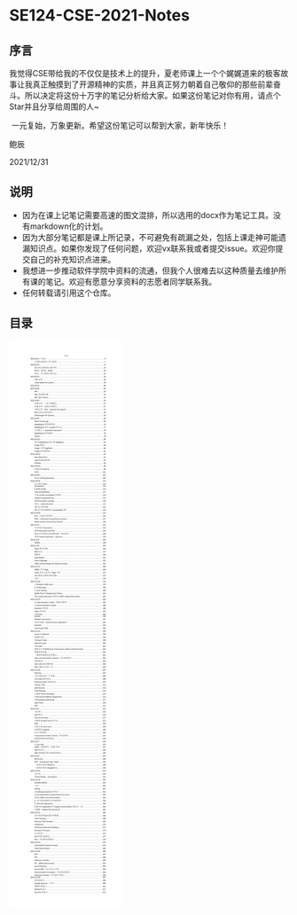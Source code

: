 # SE124-CSE-2021-Notes

## 序言

​	我觉得CSE带给我的不仅仅是技术上的提升，夏老师课上一个个娓娓道来的极客故事让我真正触摸到了开源精神的实质，并且真正努力朝着自己敬仰的那些前辈奋斗。所以决定将这份十万字的笔记分析给大家。如果这份笔记对你有用，请点个Star并且分享给周围的人~

​	一元复始，万象更新。希望这份笔记可以帮到大家，新年快乐！



鲍辰

2021/12/31

## 说明

- 因为在课上记笔记需要高速的图文混排，所以选用的docx作为笔记工具。没有markdown化的计划。
- 因为大部分笔记都是课上所记录，不可避免有疏漏之处，包括上课走神可能遗漏知识点。如果你发现了任何问题，欢迎vx联系我或者提交issue。欢迎你提交自己的补充知识点进来。
- 我想进一步推动软件学院中资料的流通，但我个人很难去以这种质量去维护所有课的笔记。欢迎有愿意分享资料的志愿者同学联系我。
- 任何转载请引用这个仓库。

## 目录

![1](README/1.png)

